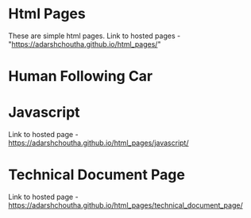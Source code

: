 # Html Pages
These are simple html pages.
Link to hosted pages - "https://adarshchoutha.github.io/html_pages/"

# Human Following Car

# Javascript
Link to hosted page - https://adarshchoutha.github.io/html_pages/javascript/

# Technical Document Page
Link to hosted page - https://adarshchoutha.github.io/html_pages/technical_document_page/
